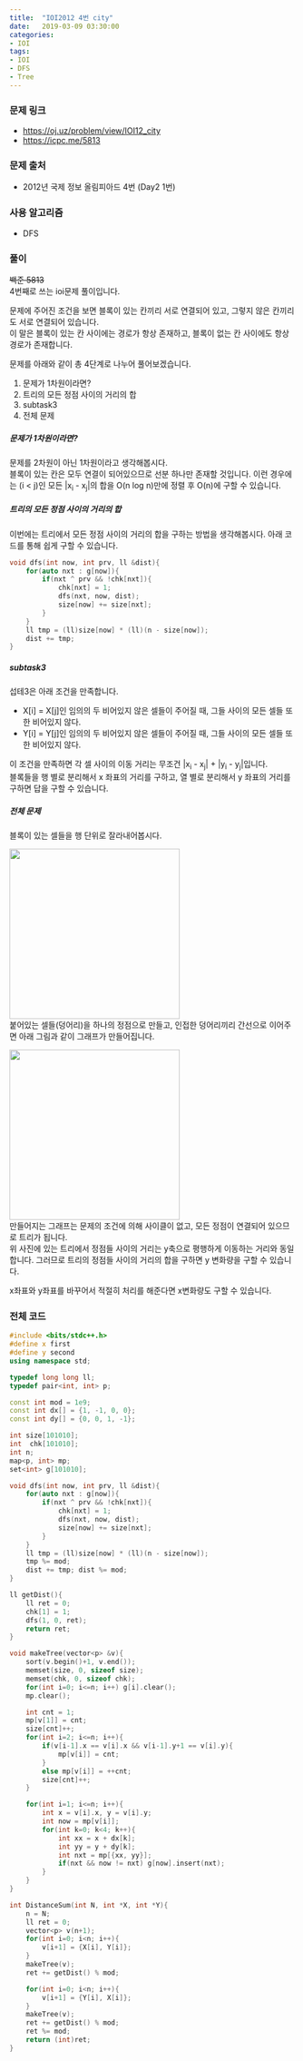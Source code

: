 ```yaml
---
title:  "IOI2012 4번 city"
date:   2019-03-09 03:30:00
categories:
- IOI
tags:
- IOI
- DFS
- Tree
---
```


### 문제 링크
* https://oj.uz/problem/view/IOI12_city
* https://icpc.me/5813

### 문제 출처
* 2012년 국제 정보 올림피아드 4번 (Day2 1번)

### 사용 알고리즘
* DFS

### 풀이
<s>백준 5813</s><br>
4번째로 쓰는 ioi문제 풀이입니다.

문제에 주어진 조건을 보면 블록이 있는 칸끼리 서로 연결되어 있고, 그렇지 않은 칸끼리도 서로 연결되어 있습니다.<br>
이 말은 블록이 있는 칸 사이에는 경로가 항상 존재하고, 블록이 없는 칸 사이에도 항상 경로가 존재합니다.

문제를 아래와 같이 총 4단계로 나누어 풀어보겠습니다.
1. 문제가 1차원이라면?
2. 트리의 모든 정점 사이의 거리의 합
3. subtask3
4. 전체 문제

##### 문제가 1차원이라면?
문제를 2차원이 아닌 1차원이라고 생각해봅시다.<br>
블록이 있는 칸은 모두 연결이 되어있으므로 선분 하나만 존재할 것입니다. 이런 경우에는 (i < j)인 모든 |x<sub>i</sub> - x<sub>j</sub>|의 합을 O(n log n)만에 정렬 후 O(n)에 구할 수 있습니다.

##### 트리의 모든 정점 사이의 거리의 합
이번에는 트리에서 모든 정점 사이의 거리의 합을 구하는 방법을 생각해봅시다. 아래 코드를 통해 쉽게 구할 수 있습니다.<Br>
```cpp
void dfs(int now, int prv, ll &dist){
	for(auto nxt : g[now]){
		if(nxt ^ prv && !chk[nxt]){
			chk[nxt] = 1;
			dfs(nxt, now, dist);
			size[now] += size[nxt];
		}
	}
	ll tmp = (ll)size[now] * (ll)(n - size[now]);
	dist += tmp;
}
```

##### subtask3
섭테3은 아래 조건을 만족합니다.<Br>
* X[i] = X[j]인 임의의 두 비어있지 않은 셀들이 주어질 때, 그들 사이의 모든 셀들 또한 비어있지 않다.
* Y[i] = Y[j]인 임의의 두 비어있지 않은 셀들이 주어질 때, 그들 사이의 모든 셀들 또한 비어있지 않다.

이 조건을 만족하면 각 셀 사이의 이동 거리는 무조건 |x<sub>i</sub> - x<sub>j</sub>| + |y<sub>i</sub> - y<sub>j</sub>|입니다.<br>
블록들을 행 별로 분리해서 x 좌표의 거리를 구하고, 열 별로 분리해서 y 좌표의 거리를 구하면 답을 구할 수 있습니다.

##### 전체 문제
블록이 있는 셀들을 행 단위로 잘라내어봅시다.

<img src = "https://i.imgur.com/frJXmXf.png" height = "300px"><Br>
붙어있는 셀들(덩어리)을 하나의 정점으로 만들고, 인접한 덩어리끼리 간선으로 이어주면 아래 그림과 같이 그래프가 만들어집니다.

<img src = "https://i.imgur.com/RW7qfLQ.png" height = "300px"><br>
만들어지는 그래프는 문제의 조건에 의해 사이클이 없고, 모든 정점이 연결되어 있으므로 트리가 됩니다.<br>
위 사진에 있는 트리에서 정점들 사이의 거리는 y축으로 평행하게 이동하는 거리와 동일합니다. 그러므로 트리의 정점들 사이의 거리의 합을 구하면 y 변화량을 구할 수 있습니다.

x좌표와 y좌표를 바꾸어서 적절히 처리를 해준다면 x변화량도 구할 수 있습니다.

### 전체 코드
```cpp
#include <bits/stdc++.h>
#define x first
#define y second
using namespace std;

typedef long long ll;
typedef pair<int, int> p;

const int mod = 1e9;
const int dx[] = {1, -1, 0, 0};
const int dy[] = {0, 0, 1, -1};

int size[101010];
int  chk[101010];
int n;
map<p, int> mp;
set<int> g[101010];

void dfs(int now, int prv, ll &dist){
	for(auto nxt : g[now]){
		if(nxt ^ prv && !chk[nxt]){
			chk[nxt] = 1;
			dfs(nxt, now, dist);
			size[now] += size[nxt];
		}
	}
	ll tmp = (ll)size[now] * (ll)(n - size[now]);
	tmp %= mod;
	dist += tmp; dist %= mod;
}

ll getDist(){
	ll ret = 0;
	chk[1] = 1;
	dfs(1, 0, ret);
	return ret;
}

void makeTree(vector<p> &v){
	sort(v.begin()+1, v.end());
	memset(size, 0, sizeof size);
	memset(chk, 0, sizeof chk);
	for(int i=0; i<=n; i++) g[i].clear();
	mp.clear();

	int cnt = 1;
	mp[v[1]] = cnt;
	size[cnt]++;
	for(int i=2; i<=n; i++){
		if(v[i-1].x == v[i].x && v[i-1].y+1 == v[i].y){
			mp[v[i]] = cnt;
		}
		else mp[v[i]] = ++cnt;
		size[cnt]++;
	}

	for(int i=1; i<=n; i++){
		int x = v[i].x, y = v[i].y;
		int now = mp[v[i]];
		for(int k=0; k<4; k++){
			int xx = x + dx[k];
			int yy = y + dy[k];
			int nxt = mp[{xx, yy}];
			if(nxt && now != nxt) g[now].insert(nxt);
		}
	}
}

int DistanceSum(int N, int *X, int *Y){
	n = N;
	ll ret = 0;
	vector<p> v(n+1);
	for(int i=0; i<n; i++){
		v[i+1] = {X[i], Y[i]};
	}
	makeTree(v);
	ret += getDist() % mod;

	for(int i=0; i<n; i++){
		v[i+1] = {Y[i], X[i]};
	}
	makeTree(v);
	ret += getDist() % mod;
	ret %= mod;
	return (int)ret;
}
```
